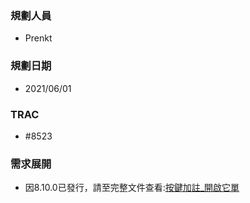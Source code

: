 ### <div id="user">規劃人員</div>
* Prenkt

### <div id="updatedate">規劃日期</div>
* 2021/06/01

### <div id="trac">TRAC</div>
* #8523


### <div id="requirement">需求展開</div>
* 因8.10.0已發行，請至完整文件查看:[按鍵加註_開啟它單][open_dialog]





[open_dialog]:../../../IDE/Specification/BADialog/README.md "共用通則_其它/版面資訊通則"



